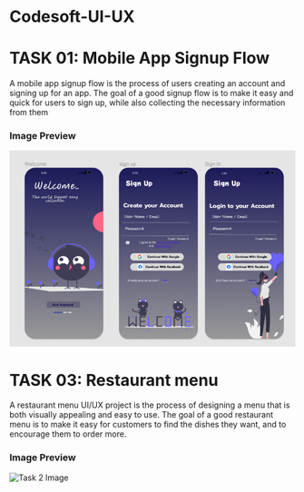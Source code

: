 # Codesoft-UI-UX
# TASK 01:  Mobile App Signup Flow

A mobile app signup flow is the process of users creating an account and signing up for an
 app. The goal of a good signup flow is to make it easy and quick for users to sign up, while
 also collecting the necessary information from them
### Image Preview
![Task 1 Image](./ss.png)

  # TASK 03:  Restaurant menu
   A restaurant menu UI/UX project is the process of designing a menu that is
 both visually appealing and easy to use. The goal of a good restaurant menu
 is to make it easy for customers to find the dishes they want, and to
 encourage them to order more.
### Image Preview
![Task 2 Image]([/T2ss.png](https://github.com/AshSama12/Codesoft-UI-UX/blob/main/T2%20ss.png))
 

